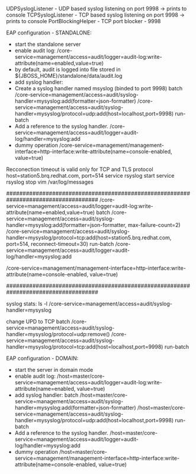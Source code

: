 UDPSyslogListener - UDP based syslog listening on port 9998 -> prints to console
TCPSyslogListener - TCP based syslog listening on port 9998 -> prints to console
PortBlockingHelper - TCP port blocker - 9998

EAP configuration - STANDALONE:
 - start the standalone server
 - enable audit log:
/core-service=management/access=audit/logger=audit-log:write-attribute(name=enabled,value=true)
 - by default, audit is logged into file stored in ${JBOSS_HOME}/standalone/data/audit.log
 - add syslog handler:
 - Create a syslog handler named msyslog (binded to port 9998)
batch
/core-service=management/access=audit/syslog-handler=mysyslog:add(formatter=json-formatter)
/core-service=management/access=audit/syslog-handler=mysyslog/protocol=udp:add(host=localhost,port=9998)
run-batch
 - Add a reference to the syslog handler.
/core-service=management/access=audit/logger=audit-log/handler=mysyslog:add
 - dummy operation
/core-service=management/management-interface=http-interface:write-attribute(name=console-enabled, value=true)

Recconection timeout is valid only for TCP and TLS protocol
host=station5.brq.redhat.com, port=514
service rsyslog start
service rsyslog stop
vim /var/log/messages

####################################################################################
/core-service=management/access=audit/logger=audit-log:write-attribute(name=enabled,value=true)
batch
/core-service=management/access=audit/syslog-handler=mysyslog:add(formatter=json-formatter, max-failure-count=2)
/core-service=management/access=audit/syslog-handler=mysyslog/protocol=tcp:add(host=station5.brq.redhat.com, port=514, reconnect-timeout=30)
run-batch
/core-service=management/access=audit/logger=audit-log/handler=mysyslog:add

/core-service=management/management-interface=http-interface:write-attribute(name=console-enabled, value=true)

####################################################################################

syslog stats:
ls -l /core-service=management/access=audit/syslog-handler=mysyslog

change UPD to TCP
batch
/core-service=management/access=audit/syslog-handler=mysyslog/protocol=udp:remove()
/core-service=management/access=audit/syslog-handler=mysyslog/protocol=tcp:add(host=localhost,port=9998)
run-batch

EAP configuration - DOMAIN:
 - start the server in domain mode
 - enable audit log:
/host=master/core-service=management/access=audit/logger=audit-log:write-attribute(name=enabled, value=true)
 - add syslog handler:
batch
/host=master/core-service=management/access=audit/syslog-handler=mysyslog:add(formatter=json-formatter)
/host=master/core-service=management/access=audit/syslog-handler=mysyslog/protocol=udp:add(host=localhost,port=9998)
run-batch
 - Add a reference to the syslog handler.
/host=master/core-service=management/access=audit/logger=audit-log/handler=mysyslog:add
 - dummy operation
/host=master/core-service=management/management-interface=http-interface:write-attribute(name=console-enabled, value=true)
